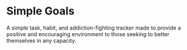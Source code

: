 # Simple Goals
A simple task, habit, and addiction-fighting tracker made to provide a positive and encouraging environment to those seeking to better themselves in any capacity.